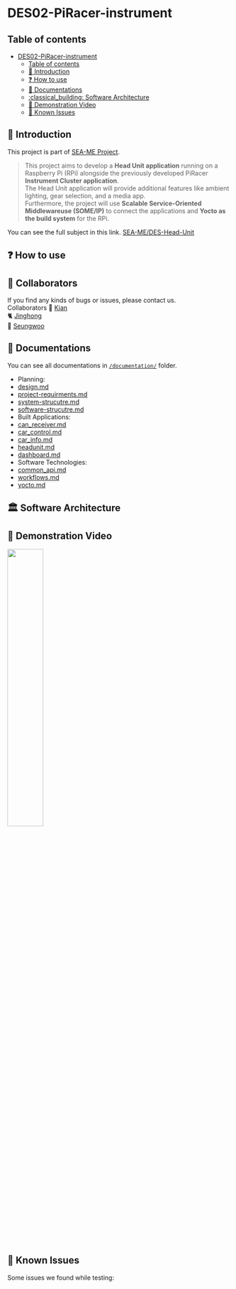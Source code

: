 # DES02-PiRacer-instrument

## Table of contents
- [DES02-PiRacer-instrument](#des02-piracer-instrument)
  - [Table of contents](#table-of-contents)
  - [:microphone:  Introduction](#microphone--introduction)
  - [:question:  How to use](#question--how-to-use)
  - [:memo:  Documentations](#memo--documentations)
  - [:classical\_building:  Software Architecture](#classical_building--software-architecture)
  - [:runner:  Demonstration Video](#runner--demonstration-video)
  - [👷 Known Issues](#known-issues)

## :microphone:  Introduction
This project is part of [SEA-ME Project](https://github.com/SEA-ME).
> This project aims to develop a **Head Unit application** running on a Raspberry Pi (RPi) alongside the previously developed PiRacer **Instrument Cluster application**. <br> 
The Head Unit application will provide additional features like ambient lighting, gear selection, and a media app. <br> 
Furthermore, the project will use **Scalable Service-Oriented Middlewareuse (SOME/IP)** to connect the applications and **Yocto as the build system** for the RPi. <br> 

You can see the full subject in this link. [SEA-ME/DES-Head-Unit](https://github.com/SEA-ME/DES_Head-Unit)

## :question:  How to use

## :car:  Collaborators
If you find any kinds of bugs or issues, please contact us.<br>
Collaborators
🦭 [Kian](https://github.com/kianwasabi)       <br>
🐈 [Jinghong](https://github.com/Lagavulin9)   <br> 
🦚 [Seungwoo](https://github.com/SeungWoo-L)   <br>

## :memo:  Documentations
You can see all documentations in [`/documentation/`](/documentation/) folder. 

- Planning:
- [design.md](/documentation/design.md)
- [project-requirments.md](/documentation/project-requirments.md)
- [system-strucutre.md](/documentation/system-strucutre.md)
- [software-strucutre.md](/documentation/project-management.md)
- Built Applications:
- [can_receiver.md](/documentation/can_receiver.md)
- [car_control.md](/documentation/car_control.md)
- [car_info.md](/documentation/car_info.md)
- [headunit.md](/documentation/headunit.md)
- [dashboard.md](/documentation/dashboard.md)
- Software Technologies:
- [common_api.md](/documentation/common_api.md)
- [workflows.md](/documentation/workflows.md)
- [yocto.md](/documentation/yocto.md)

## :classical_building:  Software Architecture

## :runner:  Demonstration Video
<img src="./documentation/images/demonstration.gif" width="40%" margin="120%">

## 👷 Known Issues 
Some issues we found while testing:

